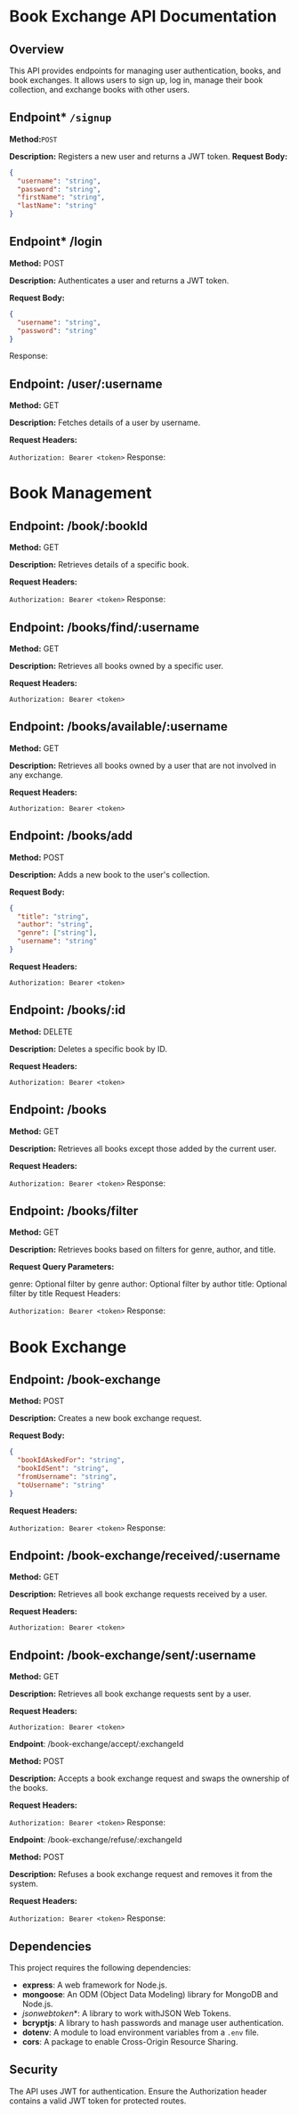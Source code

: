 # Book Exchange API Documentation

## Overview

This API provides endpoints for managing user authentication, books, and book exchanges. It allows users to sign up, log in, manage their book collection, and exchange books with other users.


## Endpoint* `/signup`

**Method:**`POST`

**Description:** Registers a new user and returns a JWT token.
**Request Body:**
```json
{
  "username": "string",
  "password": "string",
  "firstName": "string",
  "lastName": "string"
}
```

## Endpoint* /login

**Method:** POST

**Description:** Authenticates a user and returns a JWT token.

**Request Body:**
```json
{
  "username": "string",
  "password": "string"
}
```
Response:

## Endpoint: /user/:username

**Method:** GET

**Description:** Fetches details of a user by username.

**Request Headers:**

```Authorization: Bearer <token>```
Response:

# Book Management
## Endpoint: /book/:bookId

**Method:** GET

**Description:** Retrieves details of a specific book.

**Request Headers:**

```Authorization: Bearer <token>```
Response:

## Endpoint: /books/find/:username

**Method:** GET

**Description:** Retrieves all books owned by a specific user.

**Request Headers:**

```Authorization: Bearer <token>```

## Endpoint: /books/available/:username

**Method:** GET

**Description:** Retrieves all books owned by a user that are not involved in any exchange.

**Request Headers:**

```Authorization: Bearer <token>```

## Endpoint: /books/add

**Method:** POST

**Description:** Adds a new book to the user's collection.

**Request Body:**
```json
{
  "title": "string",
  "author": "string",
  "genre": ["string"],
  "username": "string"
}
```
**Request Headers:**

```Authorization: Bearer <token>```

## Endpoint: /books/:id

**Method:** DELETE

**Description:** Deletes a specific book by ID.

**Request Headers:**

```Authorization: Bearer <token>```

## Endpoint: /books

**Method:** GET

**Description:** Retrieves all books except those added by the current user.

**Request Headers:**

```Authorization: Bearer <token>```
Response:

## Endpoint: /books/filter

**Method:** GET

**Description:** Retrieves books based on filters for genre, author, and title.

**Request Query Parameters:**

genre: Optional filter by genre
author: Optional filter by author
title: Optional filter by title
Request Headers:

```Authorization: Bearer <token>```
Response:


# Book Exchange
## Endpoint: /book-exchange

**Method:** POST

**Description:** Creates a new book exchange request.

**Request Body:**
```json
{
  "bookIdAskedFor": "string",
  "bookIdSent": "string",
  "fromUsername": "string",
  "toUsername": "string"
}
```
**Request Headers:**

```Authorization: Bearer <token>```
Response:

## Endpoint: /book-exchange/received/:username

**Method:** GET

**Description:** Retrieves all book exchange requests received by a user.

**Request Headers:**

```Authorization: Bearer <token>```

## Endpoint: /book-exchange/sent/:username

**Method:** GET

**Description:** Retrieves all book exchange requests sent by a user.

**Request Headers:**

```Authorization: Bearer <token>```

**Endpoint**: /book-exchange/accept/:exchangeId

**Method:** POST

**Description:** Accepts a book exchange request and swaps the ownership of the books.

**Request Headers:**

```Authorization: Bearer <token>```
Response:

**Endpoint**: /book-exchange/refuse/:exchangeId

**Method:** POST

**Description:** Refuses a book exchange request and removes it from the system.

**Request Headers:**

```Authorization: Bearer <token>```
Response:

## Dependencies

This project requires the following dependencies:

- **express**: A web framework for Node.js.
- **mongoose**: An ODM (Object Data Modeling) library for MongoDB and Node.js.
- *jsonwebtoken**: A library to work withJSON Web Tokens.
- **bcryptjs**: A library to hash passwords and manage user authentication.
- **dotenv**: A module to load environment variables from a `.env` file.
- **cors**: A package to enable Cross-Origin Resource Sharing.

## Security
The API uses JWT for authentication. Ensure the Authorization header contains a valid JWT token for protected routes.